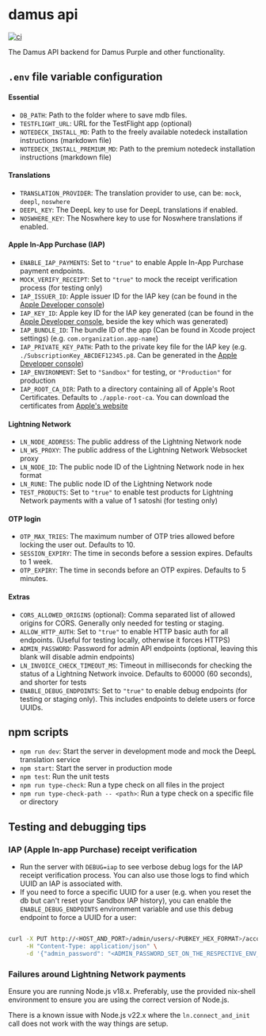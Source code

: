 
# damus api

[![ci](https://github.com/damus-io/api/actions/workflows/node.js.yml/badge.svg)](https://github.com/damus-io/api/actions)

The Damus API backend for Damus Purple and other functionality.


## `.env` file variable configuration

#### Essential

- `DB_PATH`: Path to the folder where to save mdb files.
- `TESTFLIGHT_URL`: URL for the TestFlight app (optional)
- `NOTEDECK_INSTALL_MD`: Path to the freely available notedeck installation instructions (markdown file)
- `NOTEDECK_INSTALL_PREMIUM_MD`: Path to the premium notedeck installation instructions (markdown file)

#### Translations

- `TRANSLATION_PROVIDER`: The translation provider to use, can be: `mock`, `deepl`, `noswhere`
- `DEEPL_KEY`: The DeepL key to use for DeepL translations if enabled.
- `NOSWHERE_KEY`: The Noswhere key to use for Noswhere translations if enabled.

#### Apple In-App Purchase (IAP)

- `ENABLE_IAP_PAYMENTS`: Set to `"true"` to enable Apple In-App Purchase payment endpoints.
- `MOCK_VERIFY_RECEIPT`: Set to `"true"` to mock the receipt verification process (for testing only)
- `IAP_ISSUER_ID`: Apple issuer ID for the IAP key (can be found in the [Apple Developer console](https://appstoreconnect.apple.com/access/api/subs))
- `IAP_KEY_ID`: Apple key ID for the IAP key generated (can be found in the [Apple Developer console](https://appstoreconnect.apple.com/access/api/subs), beside the key which was generated)
- `IAP_BUNDLE_ID`: The bundle ID of the app (Can be found in Xcode project settings) (e.g. `com.organization.app-name`)
- `IAP_PRIVATE_KEY_PATH`: Path to the private key file for the IAP key (e.g. `./SubscriptionKey_ABCDEF12345.p8`. Can be generated in the [Apple Developer console](https://appstoreconnect.apple.com/access/api/subs))
- `IAP_ENVIRONMENT`: Set to `"Sandbox"` for testing, or `"Production"` for production
- `IAP_ROOT_CA_DIR`: Path to a directory containing all of Apple's Root Certificates. Defaults to `./apple-root-ca`. You can download the certificates from [Apple's website](https://www.apple.com/certificateauthority/)

#### Lightning Network

- `LN_NODE_ADDRESS`: The public address of the Lightning Network node
- `LN_WS_PROXY`: The public address of the Lightning Network Websocket proxy
- `LN_NODE_ID`: The public node ID of the Lightning Network node in hex format
- `LN_RUNE`: The public node ID of the Lightning Network node
- `TEST_PRODUCTS`: Set to `"true"` to enable test products for Lightning Network payments with a value of 1 satoshi (for testing only)


#### OTP login

- `OTP_MAX_TRIES`: The maximum number of OTP tries allowed before locking the user out. Defaults to 10.
- `SESSION_EXPIRY`: The time in seconds before a session expires. Defaults to 1 week.
- `OTP_EXPIRY`: The time in seconds before an OTP expires. Defaults to 5 minutes.

#### Extras

- `CORS_ALLOWED_ORIGINS` (optional): Comma separated list of allowed origins for CORS. Generally only needed for testing or staging.
- `ALLOW_HTTP_AUTH`: Set to `"true"` to enable HTTP basic auth for all endpoints. (Useful for testing locally, otherwise it forces HTTPS)
- `ADMIN_PASSWORD`: Password for admin API endpoints (optional, leaving this blank will disable admin endpoints)
- `LN_INVOICE_CHECK_TIMEOUT_MS`: Timeout in milliseconds for checking the status of a Lightning Network invoice. Defaults to 60000 (60 seconds), and shorter for tests
- `ENABLE_DEBUG_ENDPOINTS`: Set to `"true"` to enable debug endpoints (for testing or staging only). This includes endpoints to delete users or force UUIDs.

## npm scripts

- `npm run dev`: Start the server in development mode and mock the DeepL translation service
- `npm start`: Start the server in production mode
- `npm test`: Run the unit tests
- `npm run type-check`: Run a type check on all files in the project
- `npm run type-check-path -- <path>`: Run a type check on a specific file or directory

## Testing and debugging tips

### IAP (Apple In-app Purchase) receipt verification

- Run the server with `DEBUG=iap` to see verbose debug logs for the IAP receipt verification process. You can also use those logs to find which UUID an IAP is associated with.
- If you need to force a specific UUID for a user (e.g. when you reset the db but can't reset your Sandbox IAP history), you can enable the `ENABLE_DEBUG_ENDPOINTS` environment variable and use this debug endpoint to force a UUID for a user:
  ```
```bash
curl -X PUT http://<HOST_AND_PORT>/admin/users/<PUBKEY_HEX_FORMAT>/account-uuid \
     -H "Content-Type: application/json" \
     -d '{"admin_password": "<ADMIN_PASSWORD_SET_ON_THE_RESPECTIVE_ENV_VARIABLE>", "account_uuid": "<UUID_FOUND_ON_IAP_TRANSACTION>"}'
```

### Failures around Lightning Network payments

Ensure you are running Node.js v18.x. Preferably, use the provided nix-shell environment to ensure you are using the correct version of Node.js.

There is a known issue with Node.js v22.x where the `ln.connect_and_init` call does not work with the way things are setup.
